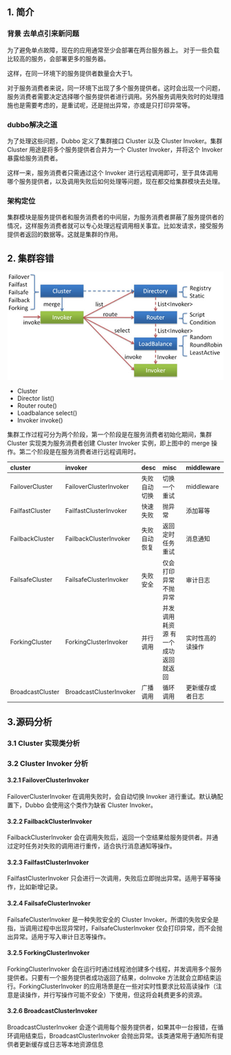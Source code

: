 ## 1. 简介
### 背景 去单点引来新问题
为了避免单点故障，现在的应用通常至少会部署在两台服务器上。
对于一些负载比较高的服务，会部署更多的服务器。

这样，在同一环境下的服务提供者数量会大于1。

对于服务消费者来说，同一环境下出现了多个服务提供者。这时会出现一个问题，服务消费者需要决定选择哪个服务提供者进行调用。另外服务调用失败时的处理措施也是需要考虑的，是重试呢，还是抛出异常，亦或是只打印异常等。

### dubbo解决之道
为了处理这些问题，Dubbo 定义了集群接口 Cluster 以及 Cluster Invoker。集群 Cluster 用途是将多个服务提供者合并为一个 Cluster Invoker，并将这个 Invoker 暴露给服务消费者。

这样一来，服务消费者只需通过这个 Invoker 进行远程调用即可，至于具体调用哪个服务提供者，以及调用失败后如何处理等问题，现在都交给集群模块去处理。

### 架构定位
集群模块是服务提供者和服务消费者的中间层，为服务消费者屏蔽了服务提供者的情况，这样服务消费者就可以专心处理远程调用相关事宜。比如发请求，接受服务提供者返回的数据等。这就是集群的作用。

## 2. 集群容错

![dubbo-cluster](../../../img/dubbo-docs-cluster.jpg)

* Cluster       
* Director      list()
* Router        route()
* Loadbalance   select()
* Invoker       invoke()

集群工作过程可分为两个阶段，第一个阶段是在服务消费者初始化期间，集群 Cluster 实现类为服务消费者创建 Cluster Invoker 实例，即上图中的 merge 操作。第二个阶段是在服务消费者进行远程调用时。

| cluster          | invoker                 | desc         | misc                                 | middleware       |
|:-----------------|:------------------------|:-------------|:-------------------------------------|:-----------------|
| FailoverCluster  | FailoverClusterInvoker  | 失败自动切换 | 切换一个重试                         | middleware       |
| FailfastCluster  | FailfastClusterInvoker  | 快速失败     | 抛异常                               | 添加幂等         |
| FailbackCluster  | FailbackClusterInvoker  | 失败自动恢复 | 返回 定时任务重试                    | 消息通知         |
| FailsafeCluster  | FailsafeClusterInvoker  | 失败安全     | 仅会打印异常 不抛异常                | 审计日志         |
| ForkingCluster   | ForkingClusterInvoker   | 并行调用     | 并发调用 耗资源 有一个成功返回就返回 | 实时性高的读操作 |
| BroadcastCluster | BroadcastClusterInvoker | 广播调用     | 循环调用                             | 更新缓存或者日志 |


## 3.源码分析

### 3.1 Cluster 实现类分析

### 3.2 Cluster Invoker 分析
#### 3.2.1 FailoverClusterInvoker
FailoverClusterInvoker 在调用失败时，会自动切换 Invoker 进行重试。默认确配置下，Dubbo 会使用这个类作为缺省 Cluster Invoker。

#### 3.2.2 FailbackClusterInvoker
FailbackClusterInvoker 会在调用失败后，返回一个空结果给服务提供者。并通过定时任务对失败的调用进行重传，适合执行消息通知等操作。

#### 3.2.3 FailfastClusterInvoker
FailfastClusterInvoker 只会进行一次调用，失败后立即抛出异常。适用于幂等操作，比如新增记录。

#### 3.2.4 FailsafeClusterInvoker
FailsafeClusterInvoker 是一种失败安全的 Cluster Invoker。所谓的失败安全是指，当调用过程中出现异常时，FailsafeClusterInvoker 仅会打印异常，而不会抛出异常。适用于写入审计日志等操作。

#### 3.2.5 ForkingClusterInvoker
ForkingClusterInvoker 会在运行时通过线程池创建多个线程，并发调用多个服务提供者。只要有一个服务提供者成功返回了结果，doInvoke 方法就会立即结束运行。ForkingClusterInvoker 的应用场景是在一些对实时性要求比较高读操作（注意是读操作，并行写操作可能不安全）下使用，但这将会耗费更多的资源。

#### 3.2.6 BroadcastClusterInvoker
BroadcastClusterInvoker 会逐个调用每个服务提供者，如果其中一台报错，在循环调用结束后，BroadcastClusterInvoker 会抛出异常。该类通常用于通知所有提供者更新缓存或日志等本地资源信息